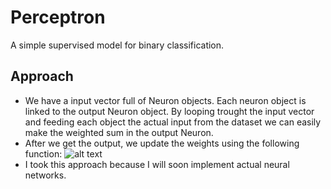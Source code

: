 # Perceptron
A simple supervised model for binary classification.

## Approach
- We have a input vector full of Neuron objects. Each neuron object is linked to the output Neuron object. By looping trought the input vector and feeding each object the actual input from the dataset we can easily make the weighted sum in the output Neuron.
- After we get the output, we update the weights using the following function: ![alt text](https://raw.githubusercontent.com/sturzamihai/unleashing-ml/master/algorithms/Perceptron/images/formula.png)
- I took this approach because I will soon implement actual neural networks.
